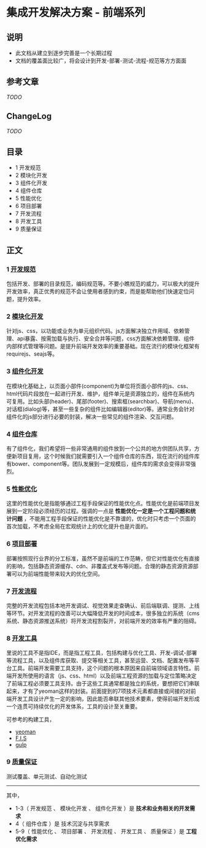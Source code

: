 # 集成开发解决方案 - 前端系列


## 说明

- 此文档从建立到逐步完善是一个长期过程
- 文档的覆盖面比较广，将会设计到开发-部署-测试-流程-规范等方方面面


## 参考文章

*TODO*

## ChangeLog

*TODO*

## 目录

- 1 开发规范
- 2 模块化开发
- 3 组件化开发
- 4 组件仓库
- 5 性能优化
- 6 项目部署
- 7 开发流程
- 8 开发工具
- 9 质量保证

## 正文

### 1 [开发规范](./dev-guide.md)

包括开发、部署的目录规范，编码规范等。不要小瞧规范的威力，可以极大的提升开发效率，真正优秀的规范不会让使用者感到约束，而是能帮助他们快速定位问题，提升效率。

### 2 [模块化开发](./modularization.md)

针对js、css，以功能或业务为单元组织代码。js方面解决独立作用域、依赖管理、api暴露、按需加载与执行、安全合并等问题，css方面解决依赖管理、组件内部样式管理等问题。是提升前端开发效率的重要基础。现在流行的模块化框架有requirejs、seajs等。

### 3 [组件化开发](./componentization.md)

在模块化基础上，以页面小部件(component)为单位将页面小部件的js、css、html代码片段放在一起进行开发、维护，组件单元是资源独立的，组件在系统内可复用。比如头部(header)、尾部(footer)、搜索框(searchbar)、导航(menu)、对话框(dialog)等，甚至一些复杂的组件比如编辑器(editor)等。通常业务会针对组件化的js部分进行必要的封装，解决一些常见的组件渲染、交互问题。

### 4 [组件仓库](./component-repo.md)

有了组件化，我们希望将一些非常通用的组件放到一个公共的地方供团队共享，方便新项目复用，这个时候我们就需要引入一个组件仓库的东西，现在流行的组件库有bower、component等。团队发展到一定规模后，组件库的需求会变得非常强烈。

### 5 [性能优化](./po.md)

这里的性能优化是指能够通过工程手段保证的性能优化点。性能优化是前端项目发展到一定阶段必须经历的过程。强调的一点是 **性能优化一定是一个工程问题和统计问题** ，不能用工程手段保证的性能优化是不靠谱的，优化时只考虑一个页面的首次加载，不考虑全局在宏观统计上的优化提升也是片面的。

### 6 [项目部署](./deploy.md)

部署按照现行业界的分工标准，虽然不是前端的工作范畴，但它对性能优化有直接的影响，包括静态资源缓存、cdn、非覆盖式发布等问题。合理的静态资源资源部署可以为前端性能带来较大的优化空间。

### 7 [开发流程](./workflows.md)

完整的开发流程包括本地开发调试、视觉效果走查确认、前后端联调、提测、上线等环节。对开发流程的改善可以大幅降低开发的时间成本，很多独立的系统（cms系统、静态资源推送系统）将开发流程割裂开，对前端开发的效率有严重的阻碍。

### 8 [开发工具](./build.md)

里说的工具不是指IDE，而是指工程工具，包括构建与优化工具、开发-调试-部署等流程工具，以及组件库获取、提交等相关工具，甚至运营、文档、配置发布等平台工具。前端开发需要工具支持，这个问题的根本原因来自前端领域语言特性。前端开发所使用的语言（js、css、html）以及前端工程资源的加载与定位策略决定了前端工程必须要工具支持。由于这些工具通常都是独立的系统，要想把它们串联起来，才有了yeoman这样的封装。前面提到的7项技术元素都直接或间接的对前端开发工具设计产生一定的影响，因此能否串联其他技术要素，使得前端开发形成一个连贯可持续优化的开发体系，工具的设计至关重要。

可参考的构建工具，
- [yeoman](http://yeoman.io/)
- [F.I.S](http://fis.baidu.com/)
- [gulp](http://gulpjs.com/)

### 9 [质量保证](./qa.md)

测试覆盖、单元测试、自动化测试


----------



其中，
- 1-3（ 开发规范 、 模块化开发 、 组件化开发 ）是 **技术和业务相关的开发需求**
- 4（ 组件仓库 ）是 技术沉淀与共享需求
- 5-9（ 性能优化 、 项目部署 、 开发流程 、 开发工具 、 质量保证 ）是 **工程优化需求**
